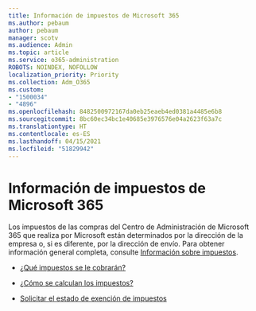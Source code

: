 ```yaml
---
title: Información de impuestos de Microsoft 365
ms.author: pebaum
author: pebaum
manager: scotv
ms.audience: Admin
ms.topic: article
ms.service: o365-administration
ROBOTS: NOINDEX, NOFOLLOW
localization_priority: Priority
ms.collection: Adm_O365
ms.custom:
- "1500034"
- "4896"
ms.openlocfilehash: 8482500972167da0eb25eaeb4ed0381a4485e6b8
ms.sourcegitcommit: 8bc60ec34bc1e40685e3976576e04a2623f63a7c
ms.translationtype: HT
ms.contentlocale: es-ES
ms.lasthandoff: 04/15/2021
ms.locfileid: "51829942"
---
```

# <a name="microsoft-365-tax-information"></a>Información de impuestos de Microsoft 365

Los impuestos de las compras del Centro de Administración de Microsoft 365 que realiza por Microsoft están determinados por la dirección de la empresa o, si es diferente, por la dirección de envío. Para obtener información general completa, consulte [Información sobre impuestos](https://docs.microsoft.com/microsoft-365/commerce/billing-and-payments/tax-information?view=o365-worldwide).

- [¿Qué impuestos se le cobrarán?](https://docs.microsoft.com/microsoft-365/commerce/billing-and-payments/tax-information?view=o365-worldwide#what-tax-will-i-be-charged) 

- [¿Cómo se calculan los impuestos?](https://docs.microsoft.com/microsoft-365/commerce/billing-and-payments/tax-information?view=o365-worldwide#how-taxes-are-calculated)

- [Solicitar el estado de exención de impuestos](https://docs.microsoft.com/microsoft-365/commerce/billing-and-payments/tax-information?view=o365-worldwide#apply-for-tax-exempt-status)
